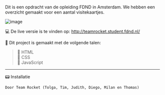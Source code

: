 Dit is een opdracht van de opleiding FDND in Amsterdam. We hebben een overzicht gemaakt voor een aantal visitekaartjes.

![image](https://user-images.githubusercontent.com/60781257/191000705-25be0c8c-7cc0-4469-bef7-6955136c8203.png)

:computer: De live versie is te vinden op: http://teamrocket.student.fdnd.nl/

:page_with_curl: Dit project is gemaakt met de volgende talen:

> :triangular_flag_on_post: HTML<br>
> :triangular_flag_on_post: CSS<br>
> :triangular_flag_on_post: JavaScript<br>
_________________________________________________________________________________________________

:pager: Installatie

```
Door Team Rocket (Tolga, Tim, Judith, Diego, Milan en Thomas)
```